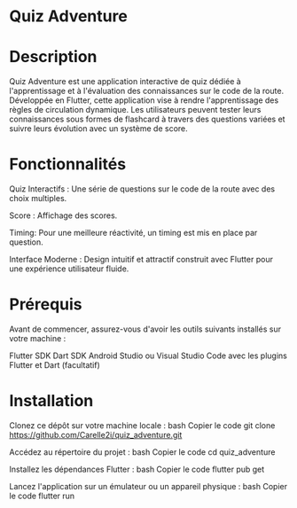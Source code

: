# Quiz Adventure
 
# Description

Quiz Adventure est une application interactive de quiz dédiée à l'apprentissage et à l'évaluation des connaissances sur le code de la route. Développée en Flutter, cette application vise à rendre l'apprentissage des règles de circulation dynamique. Les utilisateurs peuvent tester leurs connaissances sous formes de flashcard à travers des questions variées et suivre leurs évolution avec un système de score.

# Fonctionnalités

Quiz Interactifs : Une série de questions sur le code de la route avec des choix multiples.

Score : Affichage des scores.

Timing: Pour une meilleure réactivité, un timing est mis en place par question.

Interface Moderne : Design intuitif et attractif construit avec Flutter pour une expérience utilisateur fluide.

# Prérequis

Avant de commencer, assurez-vous d'avoir les outils suivants installés sur votre machine :

Flutter SDK
Dart SDK
Android Studio ou Visual Studio Code avec les plugins Flutter et Dart (facultatif) 

# Installation

Clonez ce dépôt sur votre machine locale :
bash
Copier le code
git clone https://github.com/Carelle2i/quiz_adventure.git

Accédez au répertoire du projet :
bash
Copier le code
cd quiz_adventure

Installez les dépendances Flutter :
bash
Copier le code
flutter pub get

Lancez l'application sur un émulateur ou un appareil physique :
bash
Copier le code
flutter run

